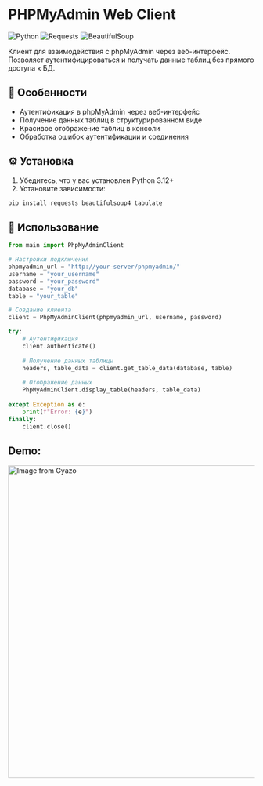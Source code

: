 # PHPMyAdmin Web Client

![Python](https://img.shields.io/badge/Python-3.12%2B-blue)
![Requests](https://img.shields.io/badge/Requests-2.32+-green)
![BeautifulSoup](https://img.shields.io/badge/BeautifulSoup-4.0+-orange)

Клиент для взаимодействия с phpMyAdmin через веб-интерфейс. Позволяет аутентифицироваться и получать данные таблиц без прямого доступа к БД.

## 📌 Особенности

- Аутентификация в phpMyAdmin через веб-интерфейс
- Получение данных таблиц в структурированном виде
- Красивое отображение таблиц в консоли
- Обработка ошибок аутентификации и соединения

## ⚙️ Установка

1. Убедитесь, что у вас установлен Python 3.12+
2. Установите зависимости:

```bash
pip install requests beautifulsoup4 tabulate
```

## 🚀 Использование
```python
from main import PhpMyAdminClient

# Настройки подключения
phpmyadmin_url = "http://your-server/phpmyadmin/"
username = "your_username"
password = "your_password"
database = "your_db"
table = "your_table"

# Создание клиента
client = PhpMyAdminClient(phpmyadmin_url, username, password)

try:
    # Аутентификация
    client.authenticate()
    
    # Получение данных таблицы
    headers, table_data = client.get_table_data(database, table)
    
    # Отображение данных
    PhpMyAdminClient.display_table(headers, table_data)
    
except Exception as e:
    print(f"Error: {e}")
finally:
    client.close()
```

## Demo:

<a href="https://gyazo.com/ece8f7074b3267b4e08de879bd1ea7f0"><img src="https://i.gyazo.com/ece8f7074b3267b4e08de879bd1ea7f0.gif" alt="Image from Gyazo" width="638"/></a>
